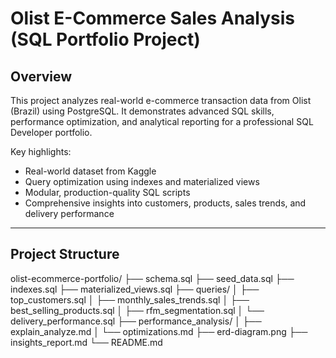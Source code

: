 # Olist E-Commerce Sales Analysis (SQL Portfolio Project)

## Overview

This project analyzes real-world e-commerce transaction data from Olist (Brazil) using PostgreSQL. It demonstrates advanced SQL skills, performance optimization, and analytical reporting for a professional SQL Developer portfolio.

Key highlights:
- Real-world dataset from Kaggle
- Query optimization using indexes and materialized views
- Modular, production-quality SQL scripts
- Comprehensive insights into customers, products, sales trends, and delivery performance

---

## Project Structure
olist-ecommerce-portfolio/
├── schema.sql
├── seed_data.sql
├── indexes.sql
├── materialized_views.sql
├── queries/
│   ├── top_customers.sql
│   ├── monthly_sales_trends.sql
│   ├── best_selling_products.sql
│   ├── rfm_segmentation.sql
│   └── delivery_performance.sql
├── performance_analysis/
│   ├── explain_analyze.md
│   └── optimizations.md
├── erd-diagram.png
├── insights_report.md
└── README.md
